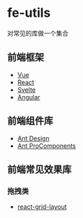# fe-utils

对常见的库做一个集合

## 前端框架

- [Vue](https://cn.vuejs.org/guide/introduction.html)
- [React](https://reactjs.org)
- [Svelte](https://svelte.dev/)
- [Angular](https://angular.io/)
  

## 前端组件库

- [Ant Design](https://ant.design/)
- [Ant ProComponents](https://procomponents.ant.design/)


## 前端常见效果库

<!-- <script src="./ui-components.md"> -->

### 拖拽类
- [react-grid-layout](https://github.com/react-grid-layout/react-grid-layout)
